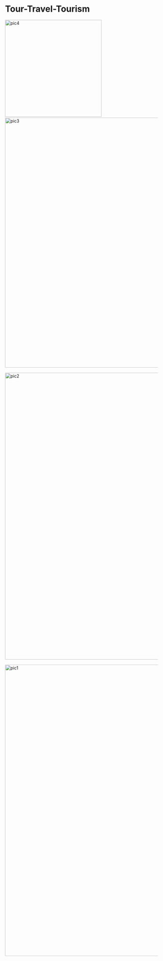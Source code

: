 # Tour-Travel-Tourism
<img width="318" alt="pic4" src="https://github.com/user-attachments/assets/6844296a-924d-4a48-975d-4fb2b8433c1b" />
&nbsp;&nbsp;
<img width="820" alt="pic3" src="https://github.com/user-attachments/assets/2a0bbe7f-f334-4916-8343-18ce60ce1162" />
&nbsp;&nbsp;
<img width="941" alt="pic2" src="https://github.com/user-attachments/assets/4029b89a-796f-4f65-916e-53e48ee9dcba" />
&nbsp;&nbsp;
<img width="956" alt="pic1" src="https://github.com/user-attachments/assets/a52cdad8-e120-4fd7-8b63-155e34f3246c" />
